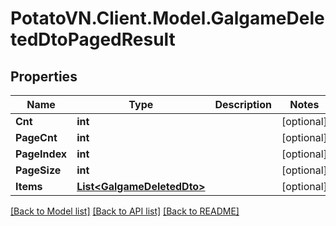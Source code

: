 # PotatoVN.Client.Model.GalgameDeletedDtoPagedResult

## Properties

Name | Type | Description | Notes
------------ | ------------- | ------------- | -------------
**Cnt** | **int** |  | [optional] 
**PageCnt** | **int** |  | [optional] 
**PageIndex** | **int** |  | [optional] 
**PageSize** | **int** |  | [optional] 
**Items** | [**List&lt;GalgameDeletedDto&gt;**](GalgameDeletedDto.md) |  | [optional] 

[[Back to Model list]](../README.md#documentation-for-models) [[Back to API list]](../README.md#documentation-for-api-endpoints) [[Back to README]](../README.md)

